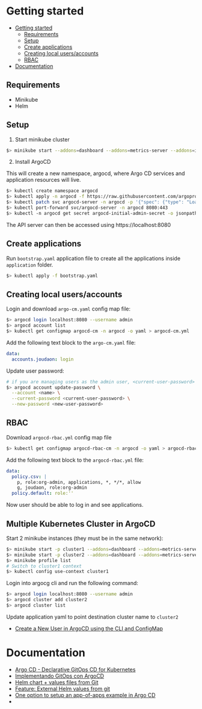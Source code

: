 # Getting started

- [Getting started](#getting-started)
  - [Requirements](#requirements)
  - [Setup](#setup)
  - [Create applications](#create-applications)
  - [Creating local users/accounts](#creating-local-usersaccounts)
  - [RBAC](#rbac)
- [Documentation](#documentation)

## Requirements

- Minikube
- Helm

## Setup

1. Start minikube cluster

```sh
$> minikube start --addons=dashboard --addons=metrics-server --addons=ingress --addons=registry --cpus=4 --memory=8gb
```

2. Install ArgoCD

This will create a new namespace, argocd, where Argo CD services and application resources will live.

```sh
$> kubectl create namespace argocd
$> kubectl apply -n argocd -f https://raw.githubusercontent.com/argoproj/argo-cd/stable/manifests/install.yaml
$> kubectl patch svc argocd-server -n argocd -p '{"spec": {"type": "LoadBalancer"}}'
$> kubectl port-forward svc/argocd-server -n argocd 8080:443
$> kubectl -n argocd get secret argocd-initial-admin-secret -o jsonpath="{.data.password}" | base64 -d; echo
```

The API server can then be accessed using https://localhost:8080

## Create applications

Run `bootstrap.yaml` application file to create all the applications inside `application` folder.

```sh
$> kubectl apply -f bootstrap.yaml
```

## Creating local users/accounts

Login and download `argo-cm.yaml` config map file:

```sh
$> argocd login localhost:8080 --username admin
$> argocd account list
$> kubectl get configmap argocd-cm -n argocd -o yaml > argocd-cm.yml
```

Add the following text block to the `argo-cm.yaml` file:

```yaml
data:
  accounts.joudaon: login
```

Update user password:

```sh
# if you are managing users as the admin user, <current-user-password> should be the current admin password.
$> argocd account update-password \
  --account <name> \
  --current-password <current-user-password> \
  --new-password <new-user-password>
```

## RBAC

Download `argocd-rbac.yml` config map file

```sh
$> kubectl get configmap argocd-rbac-cm -n argocd -o yaml > argocd-rbac.yml
```

Add the following text block to the `argocd-rbac.yml` file:

```yaml
data:
  policy.csv: |
    p, role:org-admin, applications, *, */*, allow
    g, joudaon, role:org-admin
  policy.default: role:''
```

Now user should be able to log in and see applications.

## Multiple Kubernetes Cluster in ArgoCD

Start 2 minikube instances (they must be in the same network):

```sh
$> minikube start -p cluster1 --addons=dashboard --addons=metrics-server --addons=ingress --addons=registry --memory=3gb --vm-driver=virtualbox
$> minikube start -p cluster2 --addons=dashboard --addons=metrics-server --addons=ingress --addons=registry --memory=3gb --vm-driver=virtualbox
$> minikube profile list
# Switch to cluster1 context
$> kubectl config use-context cluster1
```

Login into argocg cli and run the following command:

```sh
$> argocd login localhost:8080 --username admin
$> argocd cluster add cluster2
$> argocd cluster list
```

Update application yaml to point destination cluster name to `cluster2`

- [Create a New User in ArgoCD using the CLI and ConfigMap](https://medium.com/geekculture/create-a-new-user-in-argocd-using-the-cli-and-configmap-8cbb27cf5904)

# Documentation

- [Argo CD - Declarative GitOps CD for Kubernetes](https://argo-cd.readthedocs.io/en/stable/)
- [Implementando GitOps con ArgoCD](https://www.adictosaltrabajo.com/2020/05/25/implementando-gitops-con-argocd/)
- [Helm chart + values files from Git](https://github.com/argoproj/argo-cd/issues/2789#issuecomment-574821873)
- [Feature: External Helm values from git](https://github.com/argoproj/argo-cd/pull/6280)
- [One option to setup an app-of-apps example in Argo CD](https://suedbroecker.net/2022/08/22/one-option-to-setup-an-app-of-apps-example-in-argo-cd/)
- [](https://github.com/argoproj/argo-cd/issues/4204)